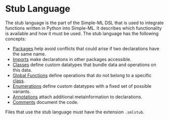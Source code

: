 # Stub Language

The stub language is the part of the Simple-ML DSL that is used to integrate functions written in Python into Simple-ML. It describes which functionality is available and how it must be used. The stub language has the following concepts:

* [Packages][packages] help avoid conflicts that could arise if two declarations have the same name.
* [Imports][imports] make declarations in other packages accessible.
* [Classes][classes] define custom datatypes that bundle data and operations on this data.
* [Global Functions][global-functions] define operations that do not belong to a specific [class][classes].
* [Enumerations][enumerations] define custom datatypes with a fixed set of possible variants.
* [Annotations][annotations] attach additional metainformation to declarations.
* [Comments][comments] document the code.

Files that use the stub language must have the extension `.smlstub`.

[packages]: ./packages.md
[imports]: ../common/imports.md
[classes]: ./classes.md
[global-functions]: ./global-functions.md
[enumerations]: ./enumerations.md
[annotations]: ./annotations.md
[comments]: ../common/comments.md
